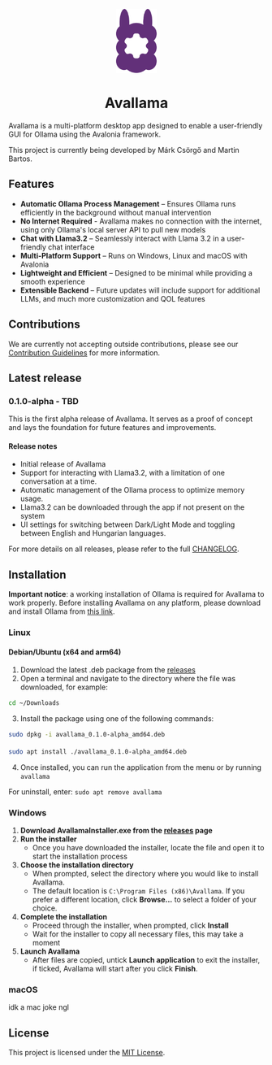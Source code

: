 <p align="center">
  <img src="avallama/Assets/Svg/avallama-logo.svg" alt="Avallama Logo" width="80">
</p>
<h1 align="center">Avallama</h1>


Avallama is a multi-platform desktop app designed to enable a user-friendly GUI for Ollama using the Avalonia framework.

This project is currently being developed by Márk Csörgő and Martin Bartos.

## Features

-  **Automatic Ollama Process Management** – Ensures Ollama runs efficiently in the background without manual intervention
-  **No Internet Required** - Avallama makes no connection with the internet, using only Ollama's local server API to pull new models
-  **Chat with Llama3.2** – Seamlessly interact with Llama 3.2 in a user-friendly chat interface
-  **Multi-Platform Support** – Runs on Windows, Linux and macOS with Avalonia
-  **Lightweight and Efficient** – Designed to be minimal while providing a smooth experience
-  **Extensible Backend** – Future updates will include support for additional LLMs, and much more customization and QOL features

## Contributions

We are currently not accepting outside contributions, please see our [Contribution Guidelines](./CONTRIBUTING.md) for more information.

## Latest release

### 0.1.0-alpha - TBD
This is the first alpha release of Avallama. It serves as a proof of concept and lays the foundation for future features and improvements.

#### Release notes
- Initial release of Avallama
- Support for interacting with Llama3.2, with a limitation of one conversation at a time.
- Automatic management of the Ollama process to optimize memory usage.
- Llama3.2 can be downloaded through the app if not present on the system
- UI settings for switching between Dark/Light Mode and toggling between English and Hungarian languages.

For more details on all releases, please refer to the full [CHANGELOG](./CHANGELOG.md).

## Installation

**Important notice**: a working installation of Ollama is required for Avallama to work properly. Before installing Avallama on any platform, please download and install Ollama from [this link](https://ollama.com/download).

### Linux

#### Debian/Ubuntu (x64 and arm64)
1. Download the latest .deb package from the [releases](https://github.com/4foureyes/avallama/releases)
2. Open a terminal and navigate to the directory where the file was downloaded, for example: 
```bash
cd ~/Downloads
```
3. Install the package using one of the following commands:
```bash
sudo dpkg -i avallama_0.1.0-alpha_amd64.deb

sudo apt install ./avallama_0.1.0-alpha_amd64.deb
```
4. Once installed, you can run the application from the menu or by running `avallama`

For uninstall, enter: `sudo apt remove avallama`


### Windows

1. **Download AvallamaInstaller.exe from the [releases](https://github.com/4foureyes/avallama/releases) page**
2. **Run the installer**
    - Once you have downloaded the installer, locate the file and open it to start the installation process
3. **Choose the installation directory**
    - When prompted, select the directory where you would like to install Avallama.
    - The default location is `C:\Program Files (x86)\Avallama`. If you prefer a different location, click **Browse...** to select a folder of your choice.
4. **Complete the installation**
    - Proceed through the installer, when prompted, click **Install**
    - Wait for the installer to copy all necessary files, this may take a moment
5. **Launch Avallama**
    - After files are copied, untick **Launch application** to exit the installer, if ticked, Avallama will start after you click **Finish**.

### macOS

idk a mac joke ngl

## License

This project is licensed under the [MIT License](./LICENSE).
